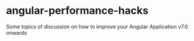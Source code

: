 # angular-performance-hacks
Some topics of discussion on how to improve your Angular Application v7.0 onwards

